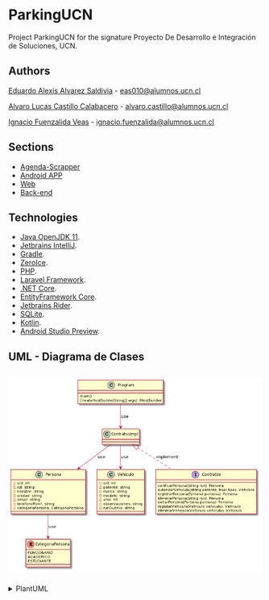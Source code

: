 # ParkingUCN 
Project ParkingUCN for the signature Proyecto De Desarrollo e Integración de Soluciones, UCN.

## Authors
[Eduardo Alexis Alvarez Saldivia](https://github.com/edoxazul/) -      <eas010@alumnos.ucn.cl>

[Alvaro Lucas Castillo Calabacero](https://github.com/AlvaroCC96) -      <alvaro.castillo@alumnos.ucn.cl>

[Ignacio Fuenzalida Veas](https://github.com/NaChOoV) -      <ignacio.fuenzalida@alumnos.ucn.cl>

## Sections
* [Agenda-Scrapper](./agenda-scrapper)
* [Android APP](./parkingApp)
* [Web](./parkingWeb)
* [Back-end](./parkingBackend)

## Technologies

- [Java OpenJDK 11](https://openjdk.java.net/projects/jdk/11/).
- [Jetbrains IntelliJ](https://www.jetbrains.com/idea/nextversion/).
- [Gradle](https://gradle.org/).
- [ZeroIce](https://zeroc.com/).
- [PHP](https://www.php.net/).
- [Laravel Framework](https://laravel.com/).
- [.NET Core](https://dotnet.microsoft.com/).
- [EntityFramework Core](https://docs.microsoft.com/en-us/ef/core/).
- [Jetbrains Rider](https://www.jetbrains.com/rider/nextversion/).
- [SQLite](https://www.sqlite.org/).
- [Kotlin](https://developer.android.com/kotlin).
- [Android Studio Preview](https://developer.android.com/studio/preview).



## UML - Diagrama de Clases
![Imagén No Disponible](img/diagrama.png)
--- 
<details><summary>PlantUML</summary>
<p>

```

@startuml


class Persona{
    -uid: int
    -rut: string
    -nombre: string
    -unidad: string
    -email: string
    -telefonoMovil: string
    -categoriaPersona: CategoriaPersona
}

enum CategoriaPersona{
    FUNCIONARIO
    ACADEMICO
    ESTUDIANTE
}

class Vehiculo{
    -uid: int
    -patente: string
    -marca: string
    -modelo: string
    -anio: int
    -observaciones: string
    -runDuenio: string
}

class Program {
    main()
    CreateHostBuilde(String[] args): IHostBuilder
}

interface Contratos {
    verificarPersona(string run): Persona
    autorizarVehiculo(string patente, bool tipo): Vehiculo
    registrarPersona(Persona persona): Persona
    eliminarPersona(string run): Persona
    editarPersona(Persona persona): Persona
    registarVehiculo(Vehiculo vehiculo): Vehiculo
    eliminarVehiculo(Vehiculo vehiculo): Vehiculo
}
class ContratosImpl {

}

Program --> ContratosImpl: use
ContratosImpl --> Persona: use
ContratosImpl --> Vehiculo: use
Persona --> CategoriaPersona : use
ContratosImpl<|.. Contratos: implement

@enduml

```

</p>
</details>
